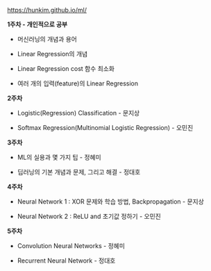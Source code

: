 https://hunkim.github.io/ml/



**1주차 - 개인적으로 공부**

- 머신러닝의 개념과 용어

- Linear Regression의 개념

- Linear Regression cost 함수 최소화

- 여러 개의 입력(feature)의 Linear Regression



**2주차**

- Logistic(Regression) Classification - 문지상

- Softmax Regression(Multinomial Logistic Regression) - 오민진



**3주차**

- ML의 실용과 몇 가지 팁 - 정혜미

- 딥러닝의 기본 개념과 문제, 그리고 해결 - 정대호



**4주차**

- Neural Network 1 : XOR 문제와 학습 방법, Backpropagation - 문지상

- Neural Network 2 : ReLU and 초기값 정하기 - 오민진



**5주차**

- Convolution Neural Networks - 정혜미

- Recurrent Neural Network - 정대호